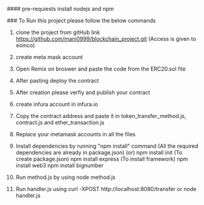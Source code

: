 
#### pre-requiests
install nodejs and npm

### To Run this project please follow the below commands

1. clone the project from gitHub link https://github.com/mani0999/blockchain_project.git (Access is given to eoinco)

2. create meta mask account

3. Open Remix on broswer and paste the code from the ERC20.sol file

4. After pasting deploy the contract

5. After creation please verfiy and publish your contract

6. create infura account in infura.io
 
7. Copy the contract address and paste it in token_transfer_method.js, contract.js and ether_transaction.js

9. Replace your metamask accounts in all the files

10. Install dependencies by running "npm install" command (All the required dependencies are already in package.json)
(or)
npm install init (To create package.json)
npm install express (To install framework)
npm install web3
npm install bignumber

11. Run method.js by using node method.js

12. Run handler.js using curl -XPOST http://localhost:8080/transfer or node handler.js




